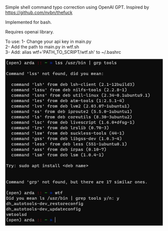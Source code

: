 Simple shell command typo correction using OpenAI GPT. Inspired by https://github.com/nvbn/thefuck

Implemented for bash.

Requires openai library.

To use:
1- Change your api key in main.py\
2- Add the path to main.py in wtf.sh\
3- Add: alias wtf='PATH_TO_SCRIPT/wtf.sh' to ~/.bashrc  

![Example Usage](https://github.com/ArdaEs/wtf/blob/main/example_usage.JPG)
